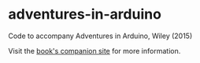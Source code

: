 # adventures-in-arduino
Code to accompany Adventures in Arduino, Wiley (2015)

Visit the [book's companion site](http://www.adventuresinarduinobook.com/) for more information.
